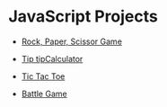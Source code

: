 # JavaScript Projects
  
- [Rock,  Paper, Scissor Game](RockPaperScissor/index.html)
        
- [Tip tipCalculator](tipCalculator/index.html)
        
- [Tic Tac Toe](Tic%20Tac%20Toe/index.html)

- [Battle Game](BattleGame/index.html)
